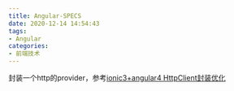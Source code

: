 ```yaml
---
title: Angular-SPECS
date: 2020-12-14 14:54:43
tags:
- Angular
categories: 
- 前端技术
---
```

封装一个http的provider，参考[ionic3+angular4 HttpClient封装优化](https://developer.aliyun.com/article/675404)

